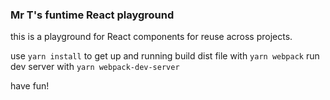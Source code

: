 ### Mr T's funtime React playground

this is a playground for React components for reuse across projects.

use ```yarn install``` to get up and running
build dist file with ```yarn webpack```
run dev server with ```yarn webpack-dev-server```

have fun!

